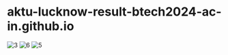 # aktu-lucknow-result-btech2024-ac-in.github.io
![3](https://user-images.githubusercontent.com/105069006/167896278-c442570a-a75f-4ced-951e-3ddeaabed9cc.png)
![6](https://user-images.githubusercontent.com/105069006/167896297-338a2a1b-3df9-46a6-9b54-2e990a11376d.png)
![5](https://user-images.githubusercontent.com/105069006/167896312-ea3be041-815d-4144-89f4-33d31576c3de.png)
